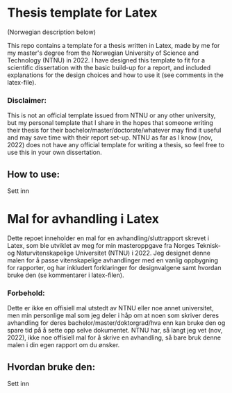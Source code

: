 # Thesis template for Latex
(Norwegian description below)

This repo contains a template for a thesis written in Latex, made by me for my master's degree from the Norwegian University of Science and Technology (NTNU) in 2022. I have designed this template to fit for a scientific dissertation with the basic build-up for a report, and included explanations for the design choices and how to use it (see comments in the latex-file).

### Disclaimer: 
This is not an official template issued from NTNU or any other university, but my personal template that I share in the hopes that someone writing their thesis for their bachelor/master/doctorate/whatever may find it useful and may save time with their report set-up. 
NTNU as far as I know (nov, 2022) does not have any official template for writing a thesis, so feel free to use this in your own dissertation.

## How to use:
Sett inn




# Mal for avhandling i Latex
Dette repoet inneholder en mal for en avhandling/sluttrapport skrevet i Latex, som ble utviklet av meg for min masteroppgave fra Norges Teknisk- og Naturvitenskapelige Universitet (NTNU) i 2022. Jeg designet denne malen for å passe vitenskapelige avhandlinger med en vanlig oppbygning for rapporter, og har inkludert forklaringer for designvalgene samt hvordan bruke den (se kommentarer i latex-filen).

### Forbehold:
Dette er ikke en offisiell mal utstedt av NTNU eller noe annet universitet, men min personlige mal som jeg deler i håp om at noen som skriver deres avhandling for deres bachelor/master/doktorgrad/hva enn kan bruke den og spare tid på å sette opp selve dokumentet.
NTNU har, så langt jeg vet (nov, 2022), ikke noe offisiell mal for å skrive en avhandling, så bare bruk denne malen i din egen rapport om du ønsker.

## Hvordan bruke den:
Sett inn
